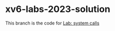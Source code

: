 # xv6-labs-2023-solution

This branch is the code for [Lab: system calls](https://pdos.csail.mit.edu/6.1810/2023/labs/syscall.html)